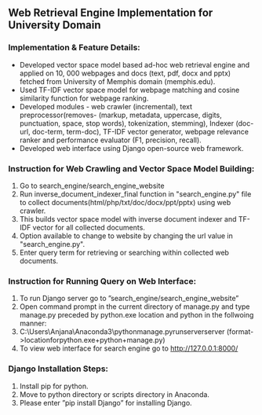 ## Web Retrieval Engine Implementation for University Domain
### Implementation & Feature Details:	
-	Developed vector space model based ad-hoc web retrieval engine and applied on 10, 000 webpages and docs (text, pdf, docx and pptx) fetched from University of Memphis domain (memphis.edu).
-	Used TF-IDF vector space model for webpage matching and cosine similarity function for webpage ranking.
-	Developed modules - web crawler (incremental), text preprocessor(removes- (markup, metadata, uppercase, digits, punctuation, space,  stop words), tokenization, stemming), Indexer (doc-url, doc-term, term-doc), TF-IDF vector generator, webpage relevance ranker and performance evaluator (F1, precision, recall). 
- Developed web interface using Django open-source web framework.

### Instruction for Web Crawling and Vector Space Model Building:
1. Go to search_engine/search_engine_website
2. Run inverse_document_indexer_final function in "search_engine.py" file to collect documents(html/php/txt/doc/docx/ppt/pptx) using web crawler.
3. This builds vector space model with inverse document indexer and TF-IDF vector for all collected documents.
4. Option available to change to website by changing the url value in "search_engine.py".
5. Enter query term for retrieving or searching within collected web documents.


### Instruction for Running Query on Web Interface:
1. To run Django server go to ”search_engine/search_engine_website”
2. Open command prompt in the current directory of manage.py and type manage.py preceded
by python.exe location and python in the follwoing manner:
  1. C:\Users\Anjana\Anaconda3\pythonmanage.pyrunserverserver (format->locationforpython.exe+python+manage.py)
3. To view web interface for search engine go to http://127.0.0.1:8000/

### Django Installation Steps:
1. Install pip for python.
2. Move to python directory or scripts directory in Anaconda.
3. Please enter ”pip install Django” for installing Django.

